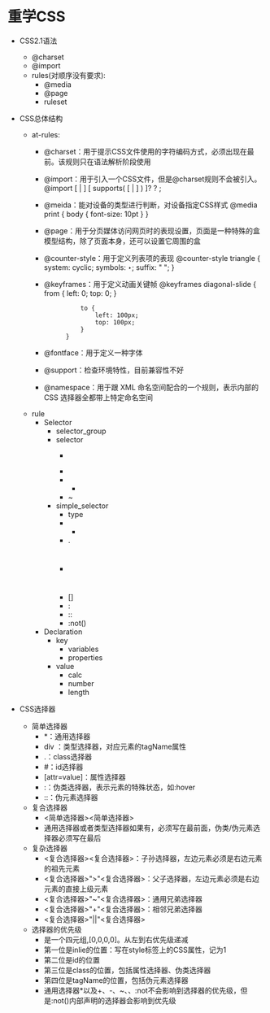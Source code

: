 # 重学CSS

- CSS2.1语法
    + @charset
    + @import
    + rules(对顺序没有要求):
        * @media
        * @page
        * ruleset

- CSS总体结构
    + at-rules:
        * @charset：用于提示CSS文件使用的字符编码方式，必须出现在最前。该规则只在语法解析阶段使用
        * @import：用于引入一个CSS文件，但是@charset规则不会被引入。
                    @import [ <url> | <string> ]
                            [ supports( [ <supports-condition> | <declaration> ] ) ]?
                            <media-query-list>? ;
        * @meida：能对设备的类型进行判断，对设备指定CSS样式
                    @media print {
                        body { font-size: 10pt }
                    }
        * @page：用于分页媒体访问网页时的表现设置，页面是一种特殊的盒模型结构，除了页面本身，还可以设置它周围的盒
        * @counter-style：用于定义列表项的表现
                    @counter-style triangle {
                    system: cyclic;
                    symbols: ‣;
                    suffix: " ";
                    }
        * @keyframes：用于定义动画关键帧
                    @keyframes diagonal-slide {
                        from {
                            left: 0;
                            top: 0;
                        }

                        to {
                            left: 100px;
                            top: 100px;
                        }
                    }
        * @fontface：用于定义一种字体
        * @support：检查环境特性，目前兼容性不好
        * @namespace：用于跟 XML 命名空间配合的一个规则，表示内部的 CSS 选择器全都带上特定命名空间
    + rule
        + Selector
            + selector_group
            + selector
                * >
                * <sp>
                * +
                * ~
            + simple_selector
                * type
                * *
                * .
                * #
                * []
                * :
                * ::
                * :not()
        + Declaration
            + key
                * variables
                * properties
            + value
                * calc
                * number
                * length

- CSS选择器
    + 简单选择器
        * *：通用选择器
        * div ：类型选择器，对应元素的tagName属性
        * .：class选择器
        * #：id选择器
        * [attr=value]：属性选择器
        * :：伪类选择器，表示元素的特殊状态，如:hover
        * ::：伪元素选择器
    + 复合选择器
        * <简单选择器><简单选择器>
        * 通用选择器或者类型选择器如果有，必须写在最前面，伪类/伪元素选择器必须写在最后
    + 复杂选择器
        * <复合选择器><sp><复合选择器>：子孙选择器，左边元素必须是右边元素的祖先元素
        * <复合选择器>">"<复合选择器>：父子选择器，左边元素必须是右边元素的直接上级元素
        * <复合选择器>"~"<复合选择器>：通用兄弟选择器
        * <复合选择器>"+"<复合选择器>：相邻兄弟选择器
        * <复合选择器>"||"<复合选择器>
    + 选择器的优先级
        * 是一个四元组,[0,0,0,0]。从左到右优先级递减
        * 第一位是inlie的位置：写在style标签上的CSS属性，记为1
        * 第二位是id的位置
        * 第三位是class的位置，包括属性选择器、伪类选择器
        * 第四位是tagName的位置，包括伪元素选择器
        * 通用选择器*以及+、-、~、<sp>、:not不会影响到选择器的优先级，但是:not()内部声明的选择器会影响到优先级